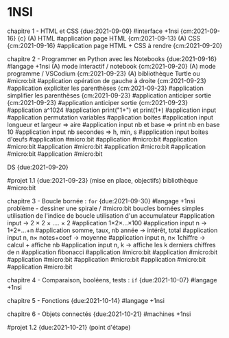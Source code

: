 # 1NSI


chapitre 1 - HTML et CSS {due:2021-09-09} #interface +1nsi {cm:2021-09-16} {c}
    (A) HTML 
    #application page HTML {cm:2021-09-13}
    (A) CSS {cm:2021-09-16}
    #application page HTML + CSS à rendre {cm:2021-09-20}


chapitre 2 - Programmer en Python avec les Notebooks {due:2021-09-16} #langage +1nsi 
    (A) mode interactif / notebook {cm:2021-09-20}
    (A) mode programme / VSCodium {cm:2021-09-23}
    (A) bibliothèque Turtle ou #micro:bit
    #application opération de gauche à droite {cm:2021-09-23}
    #application expliciter les parenthèses  {cm:2021-09-23}
    #application simplifier les parenthèses {cm:2021-09-23}
    #application anticiper sortie {cm:2021-09-23}
    #application anticiper sortie {cm:2021-09-23}
    #application a^1024
    #application print("1+") et print(1+)
    #application input
    #application permutation variables
    #application boites
    #application input longueur et largeur => aire
    #application input nb et base => print nb en base 10
    #application input nb secondes => h, min, s
    #application input boites d'œufs
    #application #micro:bit 
    #application #micro:bit 
    #application #micro:bit 
    #application #micro:bit 
    #application #micro:bit 
    #application #micro:bit 
    #application #micro:bit 


DS {due:2021-09-20}


#projet 1.1 {due:2021-09-23} (mise en place, objectifs)
    bibliothèque #micro:bit


chapitre 3 - Boucle bornée : `for` {due:2021-09-30} #langage +1nsi 
    problème - dessiner une spirale / #micro:bit 
    boucles bornées simples
    utilisation de l'indice de boucle
    utilisation d'un accumulateur
    #application input -> 2 × 2 × .... × 2
    #application 1×2×...×100
    #application input n -> 1+2+...+n
    #application somme, taux, nb année -> intérêt, total
    #application input n, n× notes+coef -> moyenne
    #application input n, n× 1chiffre -> calcul + affiche nb
    #application input n, k -> affiche les k derniers chiffres de n
    #application fibonacci
    #application #micro:bit 
    #application #micro:bit 
    #application #micro:bit 
    #application #micro:bit 
    #application #micro:bit 
    #application #micro:bit 


chapitre 4 - Comparaison, booléens, tests : `if` {due:2021-10-07} #langage +1nsi 


chapitre 5 - Fonctions {due:2021-10-14} #langage +1nsi 


chapitre 6 - Objets connectés {due:2021-10-21} #machines +1nsi 


#projet 1.2 {due:2021-10-21} (point d'étape)